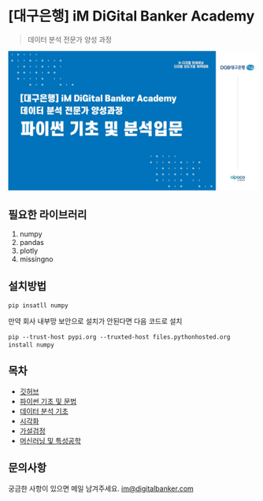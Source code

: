 # [대구은행] iM DiGital Banker Academy

 >데이터 분석 전문가 양성 과정
     
![iM DiGital](/iM_DiGital.jpg)

## 필요한 라이브러리

 1) numpy
 2) pandas
 3) plotly
 4) missingno


## 설치방법

```
pip insatll numpy
```

만약 회사 내부망 보안으로 설치가 안된다면 다음 코드로 설치

```
pip --trust-host pypi.org --truxted-host files.pythonhosted.org install numpy
```


## 목차

 - [깃허브](/day1_OT)
 - [파이썬 기초 및 문법](/data)
 - [데이터 분석 기초](/data)
 - [시각화](/data)
 - [가설검정](/data)
 - [머신러닝 및 특성공학](/data)
   


## 문의사항

궁금한 사항이 있으면 메일 남겨주세요.
im@digitalbanker.com

